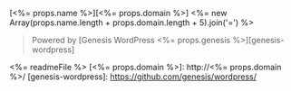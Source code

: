 [<%= props.name %>][<%= props.domain %>]
<%= new Array(props.name.length + props.domain.length + 5).join('=') %>

> Powered by [Genesis WordPress <%= props.genesis %>][genesis-wordpress]

<%= readmeFile %>
[<%= props.domain %>]: http://<%= props.domain %>/
[genesis-wordpress]: https://github.com/genesis/wordpress/

